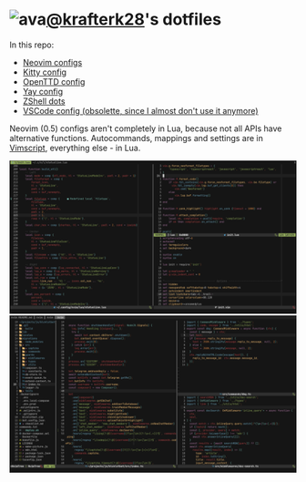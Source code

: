 # ![ava](https://avatars.githubusercontent.com/u/31807671?s=32)[@krafterk28](https://github.com/kraftwerk28)'s dotfiles

In this repo:
  - [Neovim configs](.config/nvim)
  - [Kitty config](.config/kitty/kitty.conf)
  - [OpenTTD config](.openttd/openttd.cfg)
  - [Yay config](.config/yay/config.json)
  - [ZShell dots](.zshrc)
  - [VSCode config (obsolette, since I almost don't use it anymore)](.config/Code/User/settings.json)

Neovim (0.5) configs aren't completely in Lua, because not all APIs
have alternative functions. Autocommands, mappings and settings are in
[Vimscript](.config/nvim/init.vim), everything else - in Lua.

![Neovim screenshot #1](assets/neovim-1.png)
![Neovim screenshot #2](assets/neovim-2.png)
